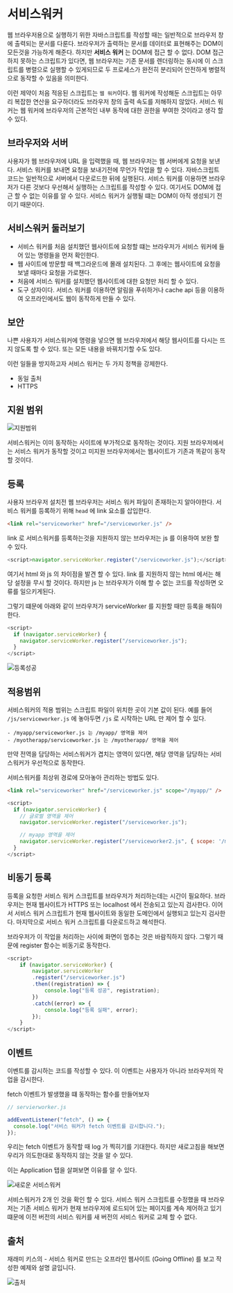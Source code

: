 # 서비스워커

웹 브라우저용으로 실행하기 위한 자바스크립트를 작성할 때는 일반적으로 브라우저 창에 출력되는 문서를 다룬다.
브라우저가 출력하는 문서를 데이터로 표현해주는 DOM이 모든것을 가능하게 해준다.
하지만 **서비스 워커** 는 DOM에 접근 할 수 없다. DOM 접근하지 못하는 스크립트가 있다면, 웹 브라우저는 기존 문서를
렌더링하는 동시에 이 스크립트를 병렬으로 실행할 수 있게되므로 두 프로세스가 완전히 분리되어 안전하게 병렬적으로 동작할 수 있음을 의미한다.

이런 제약이 처음 적응된 스크립트는 `웹 워커`이다. 웹 워커에 작성해둔 스크립트는 아무리 복잡한 연산을 요구하더라도 브라우저 창의 출력 속도를 저해하지 않았다.
서비스 워커는 웹 워커에 브라우저의 근본적인 내부 동작에 대한 권한을 부여한 것이라고 생각 할 수 있다.

## 브라우저와 서버

사용자가 웹 브라우저에 URL 을 입력했을 때, 웹 브라우저는 웹 서버에게 요청을 보낸다.
서비스 워커를 보내면 요청을 보내기전에 무언가 작업을 할 수 있다.
자바스크립트 코드는 일반적으로 서버에서 다운로드한 뒤에 실행된다. 서비스 워커를 이용하면 브라우저가 다른 것보다 우선해서 실행하는 스크립트를 작성할 수 있다.
여기서도 DOM에 접근 할 수 없는 이유를 알 수 있다. 서비스 워커가 실행될 떄는 DOM이 아직 생성되기 전이기 때문이다.

## 서비스워커 둘러보기

- 서비스 워커를 처음 설치했던 웹사이트에 요청할 떄는 브라우저가 서비스 워커에 들어 있는 명령들을 먼저 확인한다.
- 웹 사이트에 방문할 때 백그라운드에 몰래 설치된다. 그 후에는 웹사이트에 요청을 보낼 때마다 요청을 가로챈다.
- 처음에 서비스 워커를 설치했던 웹사이트에 대한 요청만 처리 할 수 있다.
- 도구 상자이다. 서비스 워커를 이용하면 알림을 푸쉬하거나 cache api 등을 이용하여 오프라인에서도 웹이 동작하게 만들 수 있다.

## 보안

나쁜 사용자가 서비스워커에 명령을 넣으면 웹 브라우저에서 해당 웹사이트를 다시는 뜨지 않도록 할 수 있다.
또는 모든 내용을 바꿔치기할 수도 있다.

이런 일들을 방지하고자 서비스 워커는 두 가지 정책을 강제한다.

- 동일 출처
- HTTPS

## 지원 범위

![지원범위](/images/can-i-use.png)

서비스워커는 이미 동작하는 사이트에 부가적으로 동작하는 것이다.
지원 브라우저에서는 서비스 워커가 동작할 것이고 미지원 브라우저에서는 웹사이트가 기존과 똑같이 동작할 것이다.

## 등록

사용자 브라우저 설치전 웹 브라우저는 서비스 워커 파일이 존재하는지 알아야한다.
서비스 워커를 등록하기 위해 `head` 에 link 요소를 삽입한다.

```html
<link rel="serviceworker" href="/serviceworker.js" />
```

link 로 서비스워커를 등록하는것을 지원하지 않는 브라우저는 js 를 이용하여 보완 할 수 있다.

```js
<script>navigator.serviceWorker.register("/serviceworker.js");</script>
```

여기서 html 와 js 의 차이점을 발견 할 수 있다.
link 를 지원하지 않는 html 에서는 해당 설정을 무시 할 것이다. 하지만 js 는 브라우저가 이해 할 수 없는 코드를 작성하면 오류를 일으키게된다.

그렇기 떄문에 아래와 같이 브라우저가 serviceWorker 를 지원할 때만 등록을 해줘야한다.

```js
<script>
  if (navigator.serviceWorker) {
    navigator.serviceWorker.register("/serviceworker.js");
  }
</script>
```

![등록성공](/images/success_register.png)

## 적용범위

서비스워커의 적용 범위는 스크립트 파일이 위치한 곳이 기본 값이 된다.
예를 들어 `/js/serviceworker.js` 에 놓아두면 `/js` 로 시작하는 URL 만 제어 할 수 있다.

```text
- /myapp/serviceworker.js 는 /myapp/ 영역을 제어
- /myotherapp/serviceworker.js 는 /myotherapp/ 영역을 제어
```

만약 전역을 담당하는 서비스워커가 겹치는 영역이 있다면, 해당 영역을 담당하는 서비스워커가 우선적으로 동작한다.

서비스워커를 최상위 경로에 모아놓아 관리하는 방법도 있다.

```html
<link rel="serviceworker" href="/serviceworker.js" scope="/myapp/" />
```

```js
<script>
  if (navigator.serviceWorker) {
    // 글로벌 영역을 제어
    navigator.serviceWorker.register("/serviceworker.js");

    // myapp 영역을 제어
    navigator.serviceWorker.register("/serviceworker2.js", { scope: '/myapp' });
  }
</script>
```

## 비동기 등록

등록을 요청한 서비스 워커 스크립트를 브라우저가 처리하는데는 시간이 필요하다.
브라우저는 현재 웹사이트가 HTTPS 또는 localhost 에서 전송되고 있는지 검사한다.
이어서 서비스 워커 스크립트가 현재 웹사이트와 동일한 도메인에서 실행되고 있는지 검사한다.
마지막으로 서비스 워커 스크립트를 다운로드하고 해석한다.

브라우저가 이 작업을 처리하는 사이에 화면이 멈추는 것은 바람직하지 않다. 그렇기 때문에 register 함수는 비동기로 동작한다.

```js
<script>
    if (navigator.serviceWorker) {
        navigator.serviceWorker
        .register("/serviceworker.js")
        .then((registration) => {
            console.log("등록 성공", registration);
        })
        .catch((error) => {
            console.log("등록 실패", error);
        });
    }
</script>
```

## 이벤트

이벤트를 감시하는 코드를 작성할 수 있다. 이 이벤트는 사용자가 아니라 브라우저의 작업을 감시한다.

fetch 이벤트가 발생했을 떄 동작하는 함수를 만들어보자

```js
// servierworker.js

addEventListener("fetch", () => {
  console.log("서비스 워커가 fetch 이벤트를 감시합니다.");
});
```

우리는 fetch 이벤트가 동작할 때 log 가 찍히기를 기대한다.
하지만 새로고침을 해보면 우리가 의도한대로 동작하지 않는 것을 알 수 있다.

이는 Application 탭을 살펴보면 이유를 알 수 있다.

![새로운 서비스워커](/images/wait_new_servierworker.png)

서비스워커가 2개 인 것을 확인 할 수 있다. 서비스 워커 스크립트를 수정했을 때 브라우저는 기존 서비스 워커가 현재 브라우저에 로드되어 있는 페이지를
계속 제어하고 있기 떄문에 이전 버전의 서비스 워커를 새 버전의 서비스 워커로 교체 할 수 없다.

## 출처

재래미 키스의 - 서비스 워커로 만드는 오프라인 웹사이트 (Going Offline) 를 보고 작성한 예제와 설명 글입니다.

![출처](/images/source.png)
